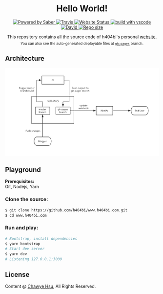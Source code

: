 <p align="center">
  <h1 align="center">Hello World!</h1>
</p>
<p align="center">
  <a href="https://saberjs.org/">
    <img src="https://img.shields.io/badge/Powered%20by-Saber-FF8AD8.svg?style=flat-square" alt="Powered by Saber" />
  </a>
  <a href="https://www.travis-ci.com/h404bi/www.h404bi.com">
    <img src="https://img.shields.io/travis/com/h404bi/www.h404bi.com/master.svg?style=flat-square" alt="Travis" />
  </a>
  <a href="https://www.h404bi.com">
    <img src="https://img.shields.io/website-up-down-green-red/https/h404bi.com.svg?style=flat-square" alt="Website Status" />
  </a>
  <a href="https://code.visualstudio.com">
    <img src="https://img.shields.io/badge/build%20with-vscode-blue.svg?style=flat-square" alt="build with vscode" />
  </a>
  <a href="https://github.com/h404bi/www.h404bi.com">
    <img src="https://img.shields.io/david/h404bi/www.h404bi.com.svg?style=flat-square" alt="David" />
  </a>
  <a href="https://github.com/h404bi/www.h404bi.com">
    <img src="https://img.shields.io/github/repo-size/h404bi/www.h404bi.com.svg?style=flat-square&colorB=328657" alt="Repo size" />
  </a>
</p>

<p align="center">
  This repository contains all the source code of h404bi's personal <a href="https://www.h404bi.com">website</a>.<br/>
  <sub>You can also see the auto-generated deployable files at <a href="https://github.com/h404bi/www.h404bi.com/tree/gh-pages"><code>gh-pages</code></a> branch.</sub>
</p>

## Architecture

![architecture](resources/media/architecture.jpg)

## Playground

**Prerequisites:**  
Git, Nodejs, Yarn

### Clone the source:

``` sh
$ git clone https://github.com/h404bi/www.h404bi.com.git
$ cd www.h404bi.com
```

### Run and play:

``` sh
# Bootstrap, install dependencies
$ yarn bootstrap
# Start dev server
$ yarn dev
# Listening 127.0.0.1:3000
```

## License

Content @ [Chawye Hsu](https://www.h404bi.com), All Rights Reserved.
